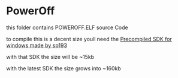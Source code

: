 # PowerOff

this folder contains POWEROFF.ELF source Code

to compile this is a decent size youll need the [Precompiled SDK for windows made by sp193](https://github.com/ps2dev/ps2toolchain/releases/tag/2018-10-19)

with that SDK the size will be ~15kb

with the latest SDK the size grows into ~160kb
